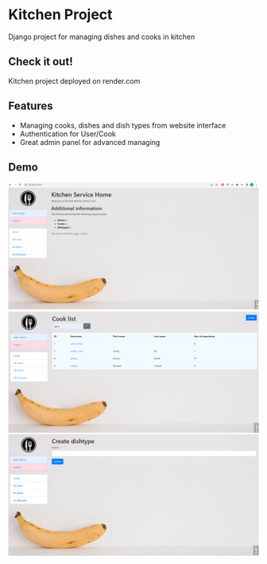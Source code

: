 # Kitchen Project

Django project for managing dishes and cooks in kitchen

## Check it out!

Kitchen project deployed on render.com

## Features

* Managing cooks, dishes and dish types from website interface
* Authentication for User/Cook
* Great admin panel for advanced managing

## Demo

![Website_Interface](demo.png)
![Website_Interface](demo1.png)
![Website_Interface](demo2.png)